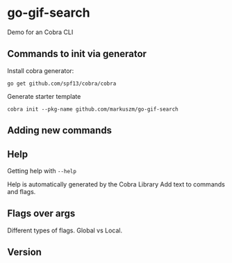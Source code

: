 # go-gif-search
Demo for an Cobra CLI

## Commands to init via generator

Install cobra generator:

`go get github.com/spf13/cobra/cobra`

Generate starter template

`cobra init --pkg-name github.com/markuszm/go-gif-search`

## Adding new commands


## Help

Getting help with `--help`

Help is automatically generated by the Cobra Library
Add text to commands and flags.

## Flags over args

Different types of flags.
Global vs Local.

## Version

